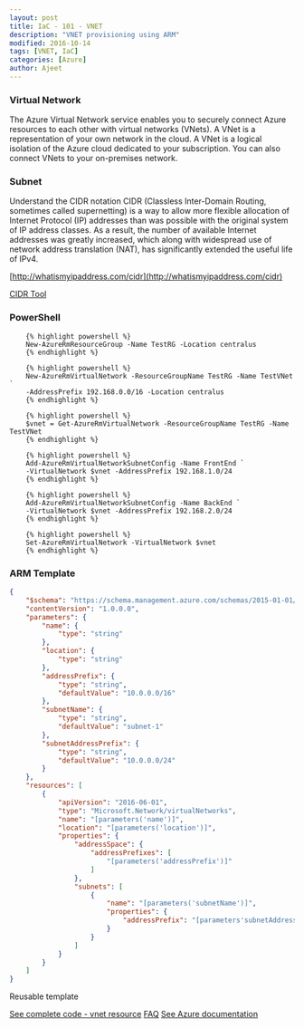 ```yaml
---
layout: post
title: IaC - 101 - VNET
description: "VNET provisioning using ARM"
modified: 2016-10-14
tags: [VNET, IaC]
categories: [Azure]
author: Ajeet
---
```

### Virtual Network
The Azure Virtual Network service enables you to securely connect Azure resources to each other with virtual networks (VNets). A VNet is a representation of your own network in the cloud. A VNet is a logical isolation of the Azure cloud dedicated to your subscription. You can also connect VNets to your on-premises network.

### Subnet

Understand the CIDR notation
        CIDR (Classless Inter-Domain Routing, sometimes called supernetting) is a way to allow more flexible allocation of Internet Protocol (IP) addresses than was possible with the original system of IP address classes. As a result, the number of available Internet addresses was greatly increased, which along with widespread use of network address translation (NAT), has significantly extended the useful life of IPv4.

[http://whatismyipaddress.com/cidr](http://whatismyipaddress.com/cidr)

[CIDR Tool](http://www.ipaddressguide.com/cidr)

### PowerShell

        {% highlight powershell %}
        New-AzureRmResourceGroup -Name TestRG -Location centralus
        {% endhighlight %}

        {% highlight powershell %}
        New-AzureRmVirtualNetwork -ResourceGroupName TestRG -Name TestVNet `
        -AddressPrefix 192.168.0.0/16 -Location centralus
        {% endhighlight %}

        {% highlight powershell %}
        $vnet = Get-AzureRmVirtualNetwork -ResourceGroupName TestRG -Name TestVNet
        {% endhighlight %}

        {% highlight powershell %}
        Add-AzureRmVirtualNetworkSubnetConfig -Name FrontEnd `
        -VirtualNetwork $vnet -AddressPrefix 192.168.1.0/24
        {% endhighlight %}

        {% highlight powershell %}
        Add-AzureRmVirtualNetworkSubnetConfig -Name BackEnd `
        -VirtualNetwork $vnet -AddressPrefix 192.168.2.0/24
        {% endhighlight %}

        {% highlight powershell %}
        Set-AzureRmVirtualNetwork -VirtualNetwork $vnet
        {% endhighlight %}

### ARM Template


``` json
{
    "$schema": "https://schema.management.azure.com/schemas/2015-01-01/deploymentTemplate.json#",
    "contentVersion": "1.0.0.0",
    "parameters": {
        "name": {
            "type": "string"
        },
        "location": {
            "type": "string"
        },
        "addressPrefix": {
            "type": "string",
            "defaultValue": "10.0.0.0/16"
        },
        "subnetName": {
            "type": "string",
            "defaultValue": "subnet-1"
        },
        "subnetAddressPrefix": {
            "type": "string",
            "defaultValue": "10.0.0.0/24"
        }
    },
    "resources": [
        {
            "apiVersion": "2016-06-01",
            "type": "Microsoft.Network/virtualNetworks",
            "name": "[parameters('name')]",
            "location": "[parameters('location')]",
            "properties": {
                "addressSpace": {
                    "addressPrefixes": [
                        "[parameters('addressPrefix')]"
                    ]
                },
                "subnets": [
                    {
                        "name": "[parameters('subnetName')]",
                        "properties": {
                            "addressPrefix": "[parameters'subnetAddressPrefix')]"
                        }
                    }
                ]
            }
        }
    ]
}

````
   
Reusable template

[See complete code - vnet resource](https://github.com/AjeetChouksey/resources/blob/master/network/azure365.vnet.json)
[FAQ](https://docs.microsoft.com/en-us/azure/virtual-network/virtual-networks-faq)
[See Azure documentation](https://docs.microsoft.com/en-us/azure/virtual-network/virtual-networks-overview)